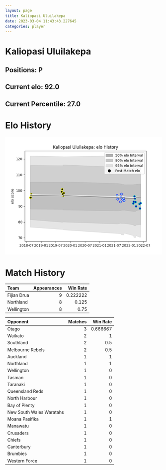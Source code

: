 ```yaml
---  
layout: page  
title: Kaliopasi Uluilakepa  
date: 2023-03-04 11:43:43.227645  
categories: player  
---
```

# Kaliopasi Uluilakepa

## Positions: P

## Current elo: 92.0

## Current Percentile: 27.0

# Elo History


![elo history](history_KaliopasiUluilakepa.png)
# Match History


| Team        |   Appearances |   Win Rate |
|:------------|--------------:|-----------:|
| Fijian Drua |             9 |   0.222222 |
| Northland   |             8 |   0.125    |
| Wellington  |             8 |   0.75     |

| Opponent                 |   Matches |   Win Rate |
|:-------------------------|----------:|-----------:|
| Otago                    |         3 |   0.666667 |
| Waikato                  |         2 |   1        |
| Southland                |         2 |   0.5      |
| Melbourne Rebels         |         2 |   0.5      |
| Auckland                 |         1 |   1        |
| Northland                |         1 |   1        |
| Wellington               |         1 |   0        |
| Tasman                   |         1 |   0        |
| Taranaki                 |         1 |   0        |
| Queensland Reds          |         1 |   0        |
| North Harbour            |         1 |   0        |
| Bay of Plenty            |         1 |   0        |
| New South Wales Waratahs |         1 |   0        |
| Moana Pasifika           |         1 |   1        |
| Manawatu                 |         1 |   0        |
| Crusaders                |         1 |   0        |
| Chiefs                   |         1 |   0        |
| Canterbury               |         1 |   0        |
| Brumbies                 |         1 |   0        |
| Western Force            |         1 |   0        |